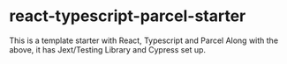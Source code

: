 # react-typescript-parcel-starter

This is a template starter with React, Typescript and Parcel
Along with the above, it has Jext/Testing Library and Cypress set up.
